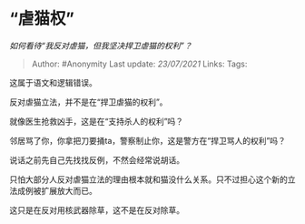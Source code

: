 # “虐猫权”
*如何看待“我反对虐猫，但我坚决捍卫虐猫的权利”？*

> Author: #Anonymity
Last update: *23/07/2021* 
Links:
Tags:   


这属于语文和逻辑错误。

反对虐猫立法，并不是在“捍卫虐猫的权利”。

就像医生抢救凶手，这是在“支持杀人的权利”吗？

邻居骂了你，你拿把刀要捅ta，警察制止你，这是警方在“捍卫骂人的权利”吗？

说话之前先自己先找找反例，不然会经常说胡话。

只怕大部分人反对虐猫立法的理由根本就和猫没什么关系。只不过担心这个新的立法成例被扩展放大而已。

这只是在反对用核武器除草，这不是在反对除草。



